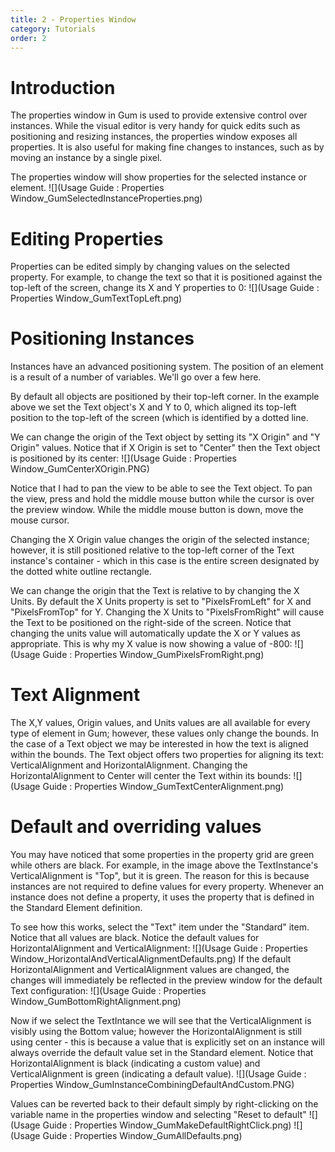 ```yaml
---
title: 2 - Properties Window
category: Tutorials
order: 2
---
```


# Introduction 

The properties window in Gum is used to provide extensive control over instances.  While the visual editor is very handy for quick edits such as positioning and resizing instances, the properties window exposes all properties.  It is also useful for making fine changes to instances, such as by moving an instance by a single pixel.

The properties window will show properties for the selected instance or element. 
![](Usage Guide : Properties Window_GumSelectedInstanceProperties.png)

# Editing Properties

Properties can be edited simply by changing values on the selected property.  For example, to change the text so that it is positioned against the top-left of the screen, change its X and Y properties to 0:
![](Usage Guide : Properties Window_GumTextTopLeft.png)

# Positioning Instances

Instances have an advanced positioning system.  The position of an element is a result of a number of variables.  We'll go over a few here.

By default all objects are positioned by their top-left corner.  In the example above we set the Text object's X and Y to 0, which aligned its top-left position to the top-left of the screen (which is identified by a dotted line.

We can change the origin of the Text object by setting its "X Origin" and "Y Origin" values.  Notice that if X Origin is set to "Center" then the Text object is positioned by its center:
![](Usage Guide : Properties Window_GumCenterXOrigin.PNG)

Notice that I had to pan the view to be able to see the Text object.  To pan the view, press and hold the middle mouse button while the cursor is over the preview window.  While the middle mouse button is down, move the mouse cursor.

Changing the X Origin value changes the origin of the selected instance; however, it is still positioned relative to the top-left corner of the Text instance's container - which in this case is the entire screen designated by the dotted white outline rectangle.

We can change the origin that the Text is relative to by changing the X Units.  By default the X Units property is set to "PixelsFromLeft" for X and "PixelsFromTop" for Y.  Changing the X Units to "PixelsFromRight" will cause the Text to be positioned on the right-side of the screen.  Notice that changing the units value will automatically update the X or Y values as appropriate.  This is why my X value is now showing a value of -800:
![](Usage Guide : Properties Window_GumPixelsFromRight.png)

# Text Alignment
The X,Y values, Origin values, and Units values are all available for every type of element in Gum; however, these values only change the bounds.  In the case of a Text object we may be interested in how the text is aligned within the bounds.  The Text object offers two properties for aligning its text:  VerticalAlignment and HorizontalAlignment.  Changing the HorizontalAlignment to Center will center the Text within its bounds:
![](Usage Guide : Properties Window_GumTextCenterAlignment.png)

# Default and overriding values
You may have noticed that some properties in the property grid are green while others are black.  For example, in the image above the TextInstance's VerticalAlignment is "Top", but it is green.  The reason for this is because instances are not required to define values for every property.  Whenever an instance does not define a property, it uses the property that is defined in the Standard Element definition.

To see how this works, select the "Text" item under the "Standard" item.  Notice that all values are black.  Notice the default values for HorizontalAlignment and VerticalAlignment:
![](Usage Guide : Properties Window_HorizontalAndVerticalAlignmentDefaults.png)
If the default HorizontalAlignment and VerticalAlignment values are changed, the changes will immediately be reflected in the preview window for the default Text configuration:
![](Usage Guide : Properties Window_GumBottomRightAlignment.png)

Now if we select the TextIntance we will see that the VerticalAlignment is visibly using the Bottom value; however the HorizontalAlignment is still using center - this is because a value that is explicitly set on an instance will always override the default value set in the Standard element. Notice that HorizontalAlignment is black (indicating a custom value) and VerticalAlignment is green (indicating a default value).
![](Usage Guide : Properties Window_GumInstanceCombiningDefaultAndCustom.PNG)

Values can be reverted back to their default simply by right-clicking on the variable name in the properties window and selecting "Reset to default"
![](Usage Guide : Properties Window_GumMakeDefaultRightClick.png)
![](Usage Guide : Properties Window_GumAllDefaults.png)